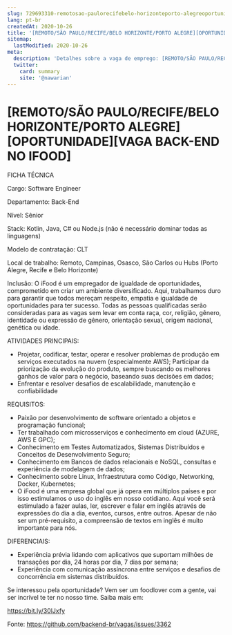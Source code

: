 ```yaml
---
slug: 729693310-remotosao-paulorecifebelo-horizonteporto-alegreoportunidadevaga-back-end-no-ifood
lang: pt-br
createdAt: 2020-10-26
title: '[REMOTO/SÃO PAULO/RECIFE/BELO HORIZONTE/PORTO ALEGRE][OPORTUNIDADE][VAGA BACK-END NO IFOOD] - Vaga de Emprego'
sitemap:
  lastModified: 2020-10-26
meta:
  description: 'Detalhes sobre a vaga de emprego: [REMOTO/SÃO PAULO/RECIFE/BELO HORIZONTE/PORTO ALEGRE][OPORTUNIDADE][VAGA BACK-END NO IFOOD]'
  twitter:
    card: summary
    site: '@nawarian'
---
```


# [REMOTO/SÃO PAULO/RECIFE/BELO HORIZONTE/PORTO ALEGRE][OPORTUNIDADE][VAGA BACK-END NO IFOOD]

FICHA TÉCNICA

Cargo: Software Engineer

Departamento: Back-End

Nível: Sênior

Stack: Kotlin, Java, C# ou Node.js (não é necessário dominar todas as linguagens)

Modelo de contratação: CLT

Local de trabalho: Remoto, Campinas, Osasco, São Carlos ou Hubs (Porto Alegre, Recife e Belo Horizonte)

Inclusão: O iFood é um empregador de igualdade de oportunidades, comprometido em criar um ambiente diversificado. Aqui, trabalhamos duro para garantir que todos mereçam respeito, empatia e igualdade de oportunidades para ter sucesso. Todas as pessoas qualificadas serão consideradas para as vagas sem levar em conta raça, cor, religião, gênero, identidade ou expressão de gênero, orientação sexual, origem nacional, genética ou idade.

ATIVIDADES PRINCIPAIS:

- Projetar, codificar, testar, operar e resolver problemas de produção em serviços executados na nuvem (especialmente AWS);
Participar da priorização da evolução do produto, sempre buscando os melhores ganhos de valor para o negócio, baseando suas decisões em dados;
- Enfrentar e resolver desafios de escalabilidade, manutenção e confiabilidade

REQUISITOS:

- Paixão por desenvolvimento de software orientado a objetos e programação funcional;
- Ter trabalhado com microsserviços e conhecimento em cloud (AZURE, AWS E GPC);
- Conhecimento em Testes Automatizados, Sistemas Distribuídos e Conceitos de Desenvolvimento Seguro;
- Conhecimento em Bancos de dados relacionais e NoSQL, consultas e experiência de modelagem de dados;
- Conhecimento sobre Linux, Infraestrutura como Código, Networking, Docker, Kubernetes;
- O iFood é uma empresa global que já opera em múltiplos países e por isso estimulamos o uso do inglês em nosso cotidiano. Aqui você será estimulado a fazer aulas, ler, escrever e falar em inglês através de expressões do dia a dia, eventos, cursos, entre outros. Apesar de não ser um pré-requisito, a compreensão de textos em inglês é muito importante para nós.

DIFERENCIAIS:

- Experiência prévia lidando com aplicativos que suportam milhões de transações por dia, 24 horas por dia, 7 dias por semana;
- Experiência com comunicação assíncrona entre serviços e desafios de concorrência em sistemas distribuídos.

Se interessou pela oportunidade? Vem ser um foodlover com a gente, vai ser incrível te ter no nosso time. Saiba mais em:

https://bit.ly/30lJxfy

Fonte: https://github.com/backend-br/vagas/issues/3362